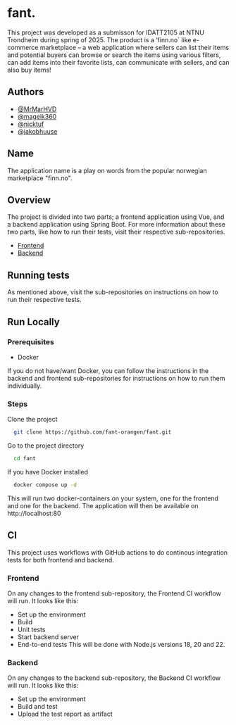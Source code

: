 
# fant.
This project was developed as a submisson for IDATT2105 at NTNU Trondheim during spring of 2025. The product is a ‘finn.no´ like e-commerce marketplace – a web application where sellers can list their
items and potential buyers can browse or search the items using various filters, can add items into their
favorite lists, can communicate with sellers, and can also buy items!


## Authors

- [@MrMarHVD](https://github.com/MrMarHVD)
- [@mageik360](https://github.com/mageik360)
- [@nicktuf](https://github.com/nicktuf)
- [@jakobhuuse](https://github.com/jakobhuuse)


## Name
The application name is a play on words from the popular norwegian marketplace "finn.no".
## Overview

The project is divided into two parts; a frontend application using Vue, and a backend application using Spring Boot. For more information about these two parts, like how to run their tests, visit their respective sub-repositories.

- [Frontend](frontend)
- [Backend](backend)

## Running tests
As mentioned above, visit the sub-repositories on instructions on how to run their respective tests.

## Run Locally
### Prerequisites
- Docker

If you do not have/want Docker, you can follow the instructions in the backend and frontend sub-repositories for instructions on how to run them individually.

### Steps
Clone the project

```bash
  git clone https://github.com/fant-orangen/fant.git
```

Go to the project directory

```bash
  cd fant
```

If you have Docker installed
```bash
  docker compose up -d
```
This will run two docker-containers on your system, one for the frontend and one for the backend. The application will then be available on http://localhost:80

## CI
This project uses workflows with GitHub actions to do continous integration tests for both frontend and backend.

### Frontend
On any changes to the frontend sub-repository, the Frontend CI workflow will run. It looks like this:
- Set up the environment
- Build
- Unit tests
- Start backend server
- End-to-end tests
This will be done with Node.js versions 18, 20 and 22.

### Backend
On any changes to the backend sub-repository, the Backend CI workflow will run. It looks like this:
- Set up the environment
- Build and test
- Upload the test report as artifact
